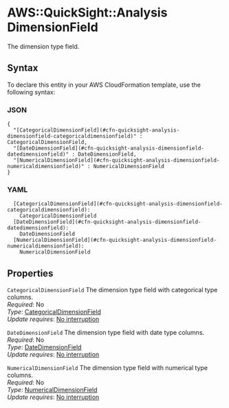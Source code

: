 # AWS::QuickSight::Analysis DimensionField<a name="aws-properties-quicksight-analysis-dimensionfield"></a>

The dimension type field\.

## Syntax<a name="aws-properties-quicksight-analysis-dimensionfield-syntax"></a>

To declare this entity in your AWS CloudFormation template, use the following syntax:

### JSON<a name="aws-properties-quicksight-analysis-dimensionfield-syntax.json"></a>

```
{
  "[CategoricalDimensionField](#cfn-quicksight-analysis-dimensionfield-categoricaldimensionfield)" : CategoricalDimensionField,
  "[DateDimensionField](#cfn-quicksight-analysis-dimensionfield-datedimensionfield)" : DateDimensionField,
  "[NumericalDimensionField](#cfn-quicksight-analysis-dimensionfield-numericaldimensionfield)" : NumericalDimensionField
}
```

### YAML<a name="aws-properties-quicksight-analysis-dimensionfield-syntax.yaml"></a>

```
  [CategoricalDimensionField](#cfn-quicksight-analysis-dimensionfield-categoricaldimensionfield): 
    CategoricalDimensionField
  [DateDimensionField](#cfn-quicksight-analysis-dimensionfield-datedimensionfield): 
    DateDimensionField
  [NumericalDimensionField](#cfn-quicksight-analysis-dimensionfield-numericaldimensionfield): 
    NumericalDimensionField
```

## Properties<a name="aws-properties-quicksight-analysis-dimensionfield-properties"></a>

`CategoricalDimensionField`  <a name="cfn-quicksight-analysis-dimensionfield-categoricaldimensionfield"></a>
The dimension type field with categorical type columns\.  
*Required*: No  
*Type*: [CategoricalDimensionField](aws-properties-quicksight-analysis-categoricaldimensionfield.md)  
*Update requires*: [No interruption](https://docs.aws.amazon.com/AWSCloudFormation/latest/UserGuide/using-cfn-updating-stacks-update-behaviors.html#update-no-interrupt)

`DateDimensionField`  <a name="cfn-quicksight-analysis-dimensionfield-datedimensionfield"></a>
The dimension type field with date type columns\.  
*Required*: No  
*Type*: [DateDimensionField](aws-properties-quicksight-analysis-datedimensionfield.md)  
*Update requires*: [No interruption](https://docs.aws.amazon.com/AWSCloudFormation/latest/UserGuide/using-cfn-updating-stacks-update-behaviors.html#update-no-interrupt)

`NumericalDimensionField`  <a name="cfn-quicksight-analysis-dimensionfield-numericaldimensionfield"></a>
The dimension type field with numerical type columns\.  
*Required*: No  
*Type*: [NumericalDimensionField](aws-properties-quicksight-analysis-numericaldimensionfield.md)  
*Update requires*: [No interruption](https://docs.aws.amazon.com/AWSCloudFormation/latest/UserGuide/using-cfn-updating-stacks-update-behaviors.html#update-no-interrupt)